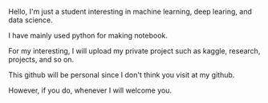Hello, I'm just a student interesting in machine learning, deep learing, and data science.

I have mainly used python for making notebook.

For my interesting, I will upload my private project such as kaggle, research, projects, and so on.

This github will be personal since I don't think you visit at my github.

However, if you do, whenever I will welcome you.

<!---
Pythonash/Pythonash is a ✨ special ✨ repository because its `README.md` (this file) appears on your GitHub profile.
You can click the Preview link to take a look at your changes.
--->
